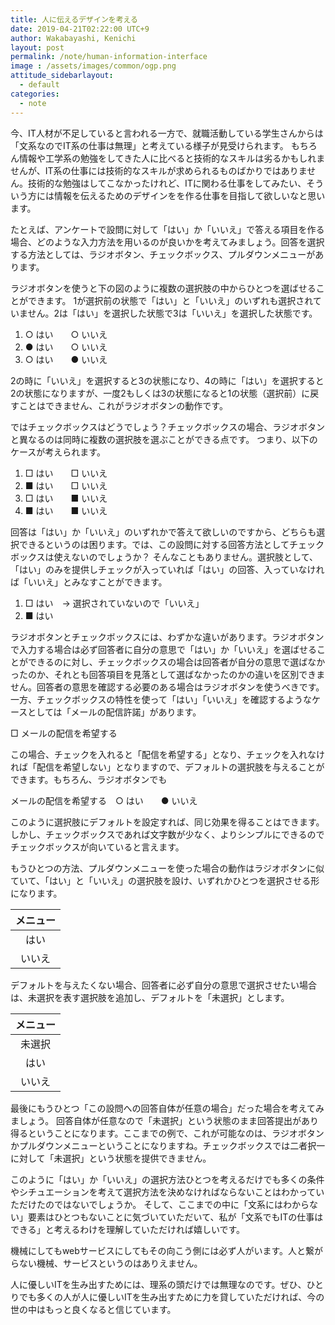 ```yaml
---
title: 人に伝えるデザインを考える
date: 2019-04-21T02:22:00 UTC+9
author: Wakabayashi, Kenichi
layout: post
permalink: /note/human-information-interface
image : /assets/images/common/ogp.png
attitude_sidebarlayout:
  - default
categories:
  - note
---
```

今、IT人材が不足していると言われる一方で、就職活動している学生さんからは「文系なのでIT系の仕事は無理」と考えている様子が見受けられます。
もちろん情報や工学系の勉強をしてきた人に比べると技術的なスキルは劣るかもしれませんが、IT系の仕事には技術的なスキルが求められるものばかりではありません。技術的な勉強はしてこなかったけれど、ITに関わる仕事をしてみたい、そういう方には情報を伝えるためのデザインをを作る仕事を目指して欲しいなと思います。

たとえば、アンケートで設問に対して「はい」か「いいえ」で答える項目を作る場合、どのような入力方法を用いるのが良いかを考えてみましょう。回答を選択する方法としては、ラジオボタン、チェックボックス、プルダウンメニューがあります。

ラジオボタンを使うと下の図のように複数の選択肢の中からひとつを選ばせることができます。
1が選択前の状態で「はい」と「いいえ」のいずれも選択されていません。2は「はい」を選択した状態で3は「いいえ」を選択した状態です。

1. ○ はい　　○ いいえ
2. ● はい　　○ いいえ
3. ○ はい　　● いいえ

2の時に「いいえ」を選択すると3の状態になり、4の時に「はい」を選択すると2の状態になりますが、一度2もしくは3の状態になると1の状態（選択前）に戻すことはできません、これがラジオボタンの動作です。

ではチェックボックスはどうでしょう？チェックボックスの場合、ラジオボタンと異なるのは同時に複数の選択肢を選ぶことができる点です。
つまり、以下のケースが考えられます。

1. □ はい　　□ いいえ
2. ■ はい　　□ いいえ
3. □ はい　　■ いいえ
4. ■ はい　　■ いいえ

回答は「はい」か「いいえ」のいずれかで答えて欲しいのですから、どちらも選択できるというのは困ります。では、この設問に対する回答方法としてチェックボックスは使えないのでしょうか？
そんなこともありません。選択肢として、「はい」のみを提供しチェックが入っていれば「はい」の回答、入っていなければ「いいえ」とみなすことができます。

1. □ はい　→ 選択されていないので「いいえ」
2. ■ はい

ラジオボタンとチェックボックスには、わずかな違いがあります。ラジオボタンで入力する場合は必ず回答者に自分の意思で「はい」か「いいえ」を選ばせることができるのに対し、チェックボックスの場合は回答者が自分の意思で選ばなかったのか、それとも回答項目を見落として選ばなかったのかの違いを区別できません。回答者の意思を確認する必要のある場合はラジオボタンを使うべきです。
一方、チェックボックスの特性を使って「はい」「いいえ」を確認するようなケースとしては「メールの配信許諾」があります。

□ メールの配信を希望する

この場合、チェックを入れると「配信を希望する」となり、チェックを入れなければ「配信を希望しない」となりますので、デフォルトの選択肢を与えることができます。もちろん、ラジオボタンでも

メールの配信を希望する　○ はい　　● いいえ

このように選択肢にデフォルトを設定すれば、同じ効果を得ることはできます。しかし、チェックボックスであれば文字数が少なく、よりシンプルにできるのでチェックボックスが向いていると言えます。

もうひとつの方法、プルダウンメニューを使った場合の動作はラジオボタンに似ていて、「はい」と「いいえ」の選択肢を設け、いずれかひとつを選択させる形になります。

|メニュー|
|:--:|
|はい|
|いいえ|

デフォルトを与えたくない場合、回答者に必ず自分の意思で選択させたい場合は、未選択を表す選択肢を追加し、デフォルトを「未選択」とします。

|メニュー|
|:--:|
|未選択|
|はい|
|いいえ|

最後にもうひとつ「この設問への回答自体が任意の場合」だった場合を考えてみましょう。
回答自体が任意なので「未選択」という状態のまま回答提出があり得るということになります。ここまでの例で、これが可能なのは、ラジオボタンかプルダウンメニューということになりますね。チェックボックスでは二者択一に対して「未選択」という状態を提供できません。

このように「はい」か「いいえ」の選択方法ひとつを考えるだけでも多くの条件やシチュエーションを考えて選択方法を決めなければならないことはわかっていただけたのではないでしょうか。
そして、ここまでの中に「文系にはわからない」要素はひとつもないことに気づいていただいて、私が「文系でもITの仕事はできる」と考えるわけを理解していただければ嬉しいです。

機械にしてもwebサービスにしてもその向こう側には必ず人がいます。人と繋がらない機械、サービスというのはありえません。

人に優しいITを生み出すためには、理系の頭だけでは無理なのです。ぜひ、ひとりでも多くの人が人に優しいITを生み出すために力を貸していただければ、今の世の中はもっと良くなると信じています。

